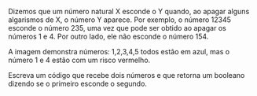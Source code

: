Dizemos que um número natural X esconde o Y quando, ao apagar alguns algarismos de X, o número Y aparece. Por exemplo, o número 12345 esconde o número 235, uma vez que pode ser obtido ao apagar os números 1 e 4. Por outro lado, ele não esconde o número 154.

A imagem demonstra números: 1,2,3,4,5 todos estão em azul, mas o número 1 e 4 estão com um risco vermelho.

Escreva um código que recebe dois números e que retorna um booleano dizendo se o primeiro esconde o segundo.
